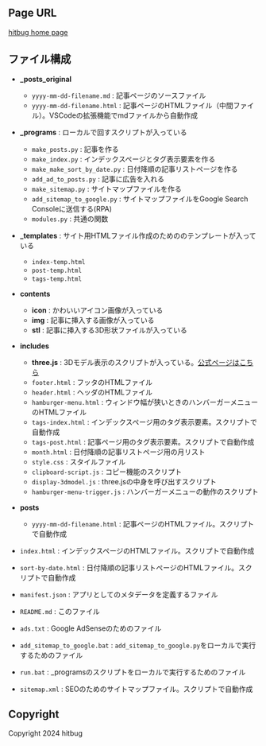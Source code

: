 ## Page URL
[hitbug home page](https://hitbug0.github.io/)

## ファイル構成

- **_posts_original**
    - `yyyy-mm-dd-filename.md` : 記事ページのソースファイル
    - `yyyy-mm-dd-filename.html` : 記事ページのHTMLファイル（中間ファイル）。VSCodeの拡張機能でmdファイルから自動作成
- **_programs** : ローカルで回すスクリプトが入っている
    - `make_posts.py` : 記事を作る
    - `make_index.py` : インデックスページとタグ表示要素を作る
    - `make_make_sort_by_date.py` : 日付降順の記事リストページを作る
    - `add_ad_to_posts.py` : 記事に広告を入れる
    - `make_sitemap.py` : サイトマップファイルを作る
    - `add_sitemap_to_google.py` : サイトマップファイルをGoogle Search Consoleに送信する(RPA)
    - `modules.py` : 共通の関数
- **_templates** : サイト用HTMLファイル作成のためののテンプレートが入っている
    - `index-temp.html`
    - `post-temp.html`
    - `tags-temp.html`
- **contents**
    - **icon** : かわいいアイコン画像が入っている
    - **img** : 記事に挿入する画像が入っている
    - **stl** : 記事に挿入する3D形状ファイルが入っている
- **includes**
    - **three.js** : 3Dモデル表示のスクリプトが入っている。[公式ページはこちら](https://threejs.org/)
    - `footer.html` : フッタのHTMLファイル
    - `header.html` : ヘッダのHTMLファイル
    - `hamburger-menu.html` : ウィンドウ幅が狭いときのハンバーガーメニューのHTMLファイル
    - `tags-index.html` : インデックスページ用のタグ表示要素。スクリプトで自動作成
    - `tags-post.html` : 記事ページ用のタグ表示要素。スクリプトで自動作成
    - `month.html` : 日付降順の記事リストページ用の月リスト
    - `style.css` : スタイルファイル
    - `clipboard-script.js` : コピー機能のスクリプト
    - `display-3dmodel.js` : three.jsの中身を呼び出すスクリプト
    - `hamburger-menu-trigger.js` : ハンバーガーメニューの動作のスクリプト
- **posts**
    - `yyyy-mm-dd-filename.html` : 記事ページのHTMLファイル。スクリプトで自動作成

- `index.html` : インデックスページのHTMLファイル。スクリプトで自動作成
- `sort-by-date.html` : 日付降順の記事リストページのHTMLファイル。スクリプトで自動作成
- `manifest.json` : アプリとしてのメタデータを定義するファイル
- `README.md` : このファイル
- `ads.txt` : Google AdSenseのためのファイル
- `add_sitemap_to_google.bat` : `add_sitemap_to_google.py`をローカルで実行するためのファイル
- `run.bat` : _programsのスクリプトをローカルで実行するためのファイル
- `sitemap.xml` : SEOのためのサイトマップファイル。スクリプトで自動作成


## Copyright
Copyright 2024 hitbug
